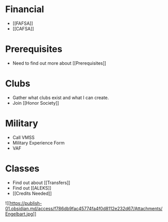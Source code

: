 # Financial
- [[FAFSA]]
- [[CAFSA]]

# Prerequisites
- Need to find out more about [[Prerequisites]]

# Clubs
- Gather what clubs exist and what I can create.
- Join [[Honor Society]]

# Military
- Call VMSS
- Military Experience Form
- VAF

# Classes
- Find out about [[Transfers]]
- Find out [[ALEKS]]
- [[Credits Needed]]

![[https://publish-01.obsidian.md/access/f786db9fac45774fa4f0d8112e232d67/Attachments/Engelbart.jpg]]
